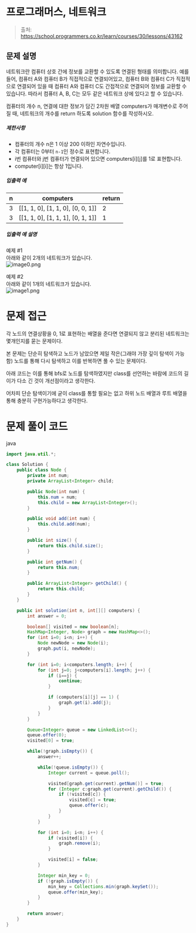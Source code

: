 # 프로그래머스, 네트워크

> 출처: https://school.programmers.co.kr/learn/courses/30/lessons/43162

## 문제 설명

네트워크란 컴퓨터 상호 간에 정보를 교환할 수 있도록 연결된 형태를 의미합니다. 예를 들어, 컴퓨터 A와 컴퓨터 B가 직접적으로 연결되어있고, 컴퓨터 B와 컴퓨터 C가 직접적으로 연결되어 있을 때 컴퓨터 A와 컴퓨터 C도 간접적으로 연결되어 정보를 교환할 수 있습니다. 따라서 컴퓨터 A, B, C는 모두 같은 네트워크 상에 있다고 할 수 있습니다.

컴퓨터의 개수 n, 연결에 대한 정보가 담긴 2차원 배열 computers가 매개변수로 주어질 때, 네트워크의 개수를 return 하도록 solution 함수를 작성하시오.

##### 제한사항

-   컴퓨터의 개수 n은 1 이상 200 이하인 자연수입니다.
-   각 컴퓨터는 0부터 `n-1`인 정수로 표현합니다.
-   i번 컴퓨터와 j번 컴퓨터가 연결되어 있으면 computers\[i\]\[j\]를 1로 표현합니다.
-   computer\[i\]\[i\]는 항상 1입니다.

##### 입출력 예

| n   | computers                                 | return |
| --- | ----------------------------------------- | ------ |
| 3   | \[\[1, 1, 0\], \[1, 1, 0\], \[0, 0, 1\]\] | 2      |
| 3   | \[\[1, 1, 0\], \[1, 1, 1\], \[0, 1, 1\]\] | 1      |

##### 입출력 예 설명

예제 #1  
아래와 같이 2개의 네트워크가 있습니다.  
![image0.png](https://grepp-programmers.s3.amazonaws.com/files/ybm/5b61d6ca97/cc1e7816-b6d7-4649-98e0-e95ea2007fd7.png)

예제 #2  
아래와 같이 1개의 네트워크가 있습니다.  
![image1.png](https://grepp-programmers.s3.amazonaws.com/files/ybm/7554746da2/edb61632-59f4-4799-9154-de9ca98c9e55.png)

# 문제 접근

각 노드의 연결상황을 0, 1로 표현하는 배열을 준다면 연결되지 않고 분리된 네트워크는 몇개인지를 묻는 문제이다.

본 문제는 단순히 탐색하고 노드가 남았으면 제일 작은(그래야 가장 깊이 탐색이 가능함) 노드를 통해 다시 탐색하고 이를 반복하면 풀 수 있는 문제이다.

아래 코드는 이를 통해 bfs로 노드를 탐색하였지만 class를 선언하는 바람에 코드의 길이가 다소 긴 것이 개선점이라고 생각한다.

어차피 단순 탐색이기에 굳이 class를 통할 필요는 없고 하위 노드 배열과 루트 배열을 통해 충분히 구현가능하다고 생각한다.

# 문제 풀이 코드

java

```java
import java.util.*;

class Solution {
    public class Node {
        private int num;
        private ArrayList<Integer> child;

        public Node(int num) {
            this.num = num;
            this.child = new ArrayList<Integer>();
        }

        public void add(int num) {
            this.child.add(num);
        }

        public int size() {
            return this.child.size();
        }

        public int getNum() {
            return this.num;
        }

        public ArrayList<Integer> getChild() {
            return this.child;
        }
    }

    public int solution(int n, int[][] computers) {
        int answer = 0;

        boolean[] visited = new boolean[n];
        HashMap<Integer, Node> graph = new HashMap<>();
        for (int i=0; i<n; i++) {
            Node newNode = new Node(i);
            graph.put(i, newNode);
        }

        for (int i=0; i<computers.length; i++) {
            for (int j=0; j<computers[i].length; j++) {
                if (i==j) {
                    continue;
                }

                if (computers[i][j] == 1) {
                    graph.get(i).add(j);
                }
            }
        }

        Queue<Integer> queue = new LinkedList<>();
        queue.offer(0);
        visited[0] = true;

        while(!graph.isEmpty()) {
            answer++;

            while(!queue.isEmpty()) {
                Integer current = queue.poll();

                visited[graph.get(current).getNum()] = true;
                for (Integer c:graph.get(current).getChild()) {
                    if (!visited[c]) {
                        visited[c] = true;
                        queue.offer(c);
                    }
                }
            }

            for (int i=0; i<n; i++) {
                if (visited[i]) {
                    graph.remove(i);
                }

                visited[i] = false;
            }

            Integer min_key = 0;
            if (!graph.isEmpty()) {
                min_key = Collections.min(graph.keySet());
                queue.offer(min_key);
            }
        }

        return answer;
    }
}
```
